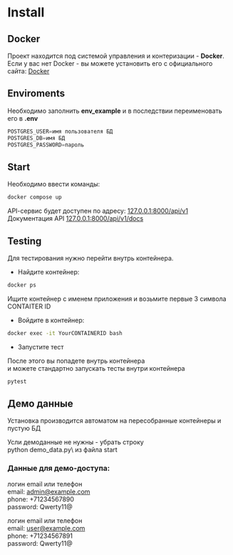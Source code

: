 # Install

## Docker

Проект находится под системой управления и контеризации - **Docker**.
Если у вас нет Docker - вы можете установить его
с официального сайта: [Docker](https://www.docker.com/get-started/)


## Enviroments

Необходимо заполнить **env_example** и в последствии 
переименовать его в **.env**

```python
POSTGRES_USER=имя пользователя БД
POSTGRES_DB=имя БД
POSTGRES_PASSWORD=пароль
```

## Start
Необходимо ввести команды:
```bash
docker compose up
```

API-cервис будет доступен по адресу:
[127.0.0.1:8000/api/v1](http://127.0.0.1:8000/api/v1)
Документация API
[127.0.0.1:8000/api/v1/docs](http://127.0.0.1:8000/api/v1/docs)

## Testing
Для тестирования нужно перейти внутрь контейнера.

- Найдите контейнер:

```bash
docker ps
```

Ищите контейнер с именем приложения и возьмите
первые 3 символа CONTAITER ID

- Войдите в контейнер:

```bash
docker exec -it YourCONTAINERID bash
```

- Запустите тест

После этого вы попадете внутрь контейнера  
и можете стандартно запускать тесты внутри контейнера

```bash
pytest
```

## Демо данные
Установка производится автоматом
на пересобранные контейнеры и пустую БД

Усли демоданные не нужны - убрать строку \
python demo_data.py\ 
из файла start

### Данные для демо-доступа:
логин email или телефон\
email: admin@example.com\
phone: +71234567890\
password: Qwerty11@

логин email или телефон\
email: user@example.com\
phone: +71234567891\
password: Qwerty11@


